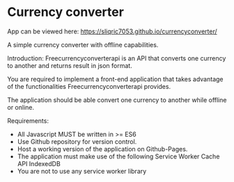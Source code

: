 # Currency converter

App can be viewed here: https://sliqric7053.github.io/currencyconverter/

A simple currency converter with offline capabilities.

Introduction: Freecurrencyconverterapi is an API that converts one currency to another and returns result in json format. 

You are required to implement a front-end application that takes advantage of the functionalities Freecurrencyconverterapi provides. 

The application should be able convert one currency to another while offline or online. 

Requirements: 

- All Javascript MUST be written in >= ES6 
- Use Github repository for version control. 
- Host a working version of the application on Github-Pages. 
- The application must make use of the  following Service Worker Cache API IndexedDB 
- You are not to use any service worker library
